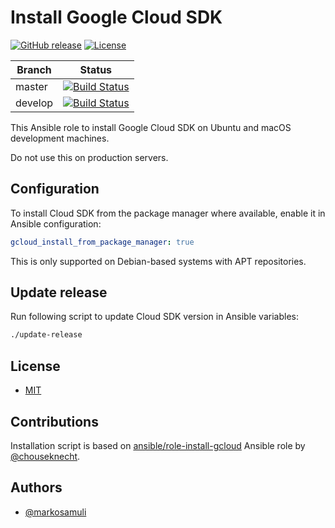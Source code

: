 # Install Google Cloud SDK

[![GitHub release](https://img.shields.io/github/release/markosamuli/ansible-gcloud.svg)](https://github.com/markosamuli/ansible-gcloud/releases)
[![License](https://img.shields.io/github/license/markosamuli/ansible-gcloud.svg)](https://github.com/markosamuli/ansible-gcloud/blob/master/LICENSE)

| Branch  | Status |
|---------|--------|
| master  | [![Build Status](https://travis-ci.org/markosamuli/ansible-gcloud.svg?branch=master)](https://travis-ci.org/markosamuli/ansible-gcloud)
| develop | [![Build Status](https://travis-ci.org/markosamuli/ansible-gcloud.svg?branch=develop)](https://travis-ci.org/markosamuli/ansible-gcloud)

This Ansible role to install Google Cloud SDK on Ubuntu and macOS development
machines.

Do not use this on production servers.

## Configuration

To install Cloud SDK from the package manager where available, enable it in
Ansible configuration:

```yaml
gcloud_install_from_package_manager: true
```

This is only supported on Debian-based systems with APT repositories.

## Update release

Run following script to update Cloud SDK version in Ansible variables:

```bash
./update-release
```

## License

- [MIT](LICENSE)

## Contributions

Installation script is based on [ansible/role-install-gcloud] Ansible role
by [@chouseknecht].

[ansible/role-install-gcloud]: https://github.com/ansible/role-install-gcloud
[@chouseknecht]: https://github.com/chouseknecht

## Authors

- [@markosamuli](https://github.com/markosamuli)
